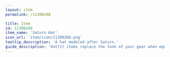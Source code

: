 ```yaml
---
layout: item
permalink: /11300208

title: Item
id: 11300208
item_name: 'Saturn Hat'
icon_url: 'item/icon/11300208.png'
tooltip_description: 'A hat modeled after Saturn.'
guide_description: 'Outfit items replace the look of your gear when equipped.'
---
```

